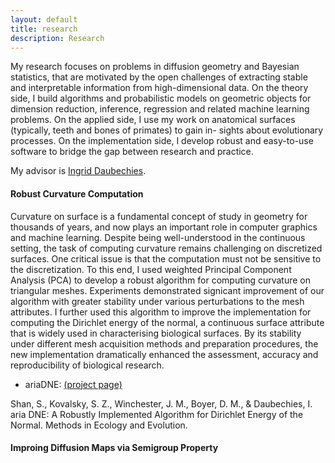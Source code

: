 ```yaml
---
layout: default
title: research
description: Research
---
```

My research focuses on problems in diffusion geometry and Bayesian statistics, that are motivated
by the open challenges of extracting stable and interpretable information from high-dimensional
data. On the theory side, I build algorithms and probabilistic models on geometric objects for
dimension reduction, inference, regression and related machine learning problems. On the applied
side, I use my work on anatomical surfaces (typically, teeth and bones of primates) to gain in-
sights about evolutionary processes. On the implementation side, I develop robust and easy-to-use
software to bridge the gap between research and practice.

My advisor is [Ingrid Daubechies](https://math.duke.edu/people/ingrid-daubechies). 

#### Robust Curvature Computation
Curvature on surface is a fundamental concept of study in geometry for thousands of years, and now plays an important role in computer graphics and machine learning. Despite being well-understood in the continuous setting, the task of computing curvature remains challenging on discretized surfaces. One critical issue is that the computation must not be sensitive to the discretization. To this end, I used weighted Principal Component Analysis (PCA) to develop a robust algorithm for computing curvature on triangular meshes. Experiments demonstrated signicant improvement of our algorithm with greater stability under various perturbations to the mesh attributes. I further used this algorithm to improve the implementation for computing the Dirichlet energy of the normal, a continuous surface attribute that is widely used in characterising biological surfaces. By its stability under different mesh acquisition methods and preparation procedures, the new implementation dramatically enhanced the assessment, accuracy and reproducibility of biological research.

* ariaDNE: [(project page)](/articles/ariadne.html) 

Shan, S., Kovalsky, S. Z., Winchester, J. M., Boyer, D. M., & Daubechies, I. aria DNE: A Robustly Implemented Algorithm for Dirichlet Energy of the Normal. Methods in Ecology and Evolution. <br />

#### Improing Diffusion Maps via Semigroup Property

